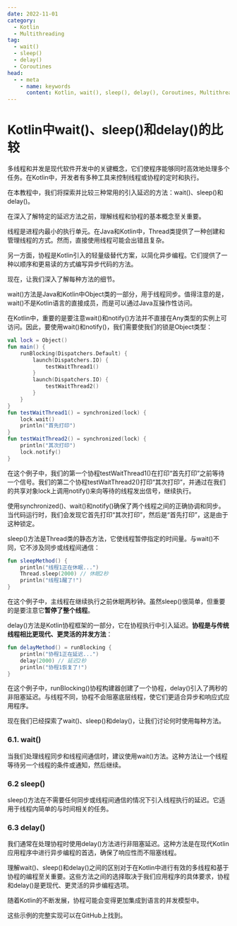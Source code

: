 ```yaml
---
date: 2022-11-01
category:
  - Kotlin
  - Multithreading
tag:
  - wait()
  - sleep()
  - delay()
  - Coroutines
head:
  - - meta
    - name: keywords
      content: Kotlin, wait(), sleep(), delay(), Coroutines, Multithreading
---
```

# Kotlin中wait()、sleep()和delay()的比较

多线程和并发是现代软件开发中的关键概念，它们使程序能够同时高效地处理多个任务。在Kotlin中，开发者有多种工具来控制线程或协程的定时和执行。

在本教程中，我们将探索并比较三种常用的引入延迟的方法：wait()、sleep()和delay()。

在深入了解特定的延迟方法之前，理解线程和协程的基本概念至关重要。

线程是进程内最小的执行单元。在Java和Kotlin中，Thread类提供了一种创建和管理线程的方式。然而，直接使用线程可能会出错且复杂。

另一方面，协程是Kotlin引入的轻量级替代方案，以简化异步编程。它们提供了一种以顺序和更易读的方式编写异步代码的方法。

现在，让我们深入了解每种方法的细节。

wait()方法是Java和Kotlin中Object类的一部分，用于线程同步。值得注意的是，wait()不是Kotlin语言的直接成员，而是可以通过Java互操作性访问。

在Kotlin中，重要的是要注意wait()和notify()方法并不直接在Any类型的实例上可访问。因此，要使用wait()和notify()，我们需要使我们的锁是Object类型：

```kotlin
val lock = Object()
fun main() {
    runBlocking(Dispatchers.Default) {
        launch(Dispatchers.IO) {
            testWaitThread1()
        }
        launch(Dispatchers.IO) {
            testWaitThread2()
        }
    }
}
fun testWaitThread1() = synchronized(lock) {
    lock.wait()
    println("首先打印")
}
fun testWaitThread2() = synchronized(lock) {
    println("其次打印")
    lock.notify()
}
```

在这个例子中，我们的第一个协程testWaitThread1()在打印“首先打印”之前等待一个信号。我们的第二个协程testWaitThread2()打印“其次打印”，并通过在我们的共享对象lock上调用notify()来向等待的线程发出信号，继续执行。

使用synchronized()、wait()和notify()确保了两个线程之间的正确协调和同步。当代码运行时，我们会发现它首先打印“其次打印”，然后是“首先打印”，这是由于这种锁定。

sleep()方法是Thread类的静态方法，它使线程暂停指定的时间量。与wait()不同，它不涉及同步或线程间通信：

```kotlin
fun sleepMethod() {
    println("线程1正在休眠...")
    Thread.sleep(2000) // 休眠2秒
    println("线程1醒了!")
}
```

在这个例子中，主线程在继续执行之前休眠两秒钟。虽然sleep()很简单，但重要的是要注意它**暂停了整个线程**。

delay()方法是Kotlin协程框架的一部分，它在协程执行中引入延迟。**协程是与传统线程相比更现代、更灵活的并发方法**：

```kotlin
fun delayMethod() = runBlocking {
    println("协程1正在延迟...")
    delay(2000) // 延迟2秒
    println("协程1恢复了!")
}
```

在这个例子中，runBlocking()协程构建器创建了一个协程，delay()引入了两秒的非阻塞延迟。与线程不同，协程不会阻塞底层线程，使它们更适合异步和响应式应用程序。

现在我们已经探索了wait()、sleep()和delay()，让我们讨论何时使用每种方法。

### 6.1. wait()
当我们处理线程同步和线程间通信时，建议使用wait()方法。这种方法让一个线程等待另一个线程的条件或通知，然后继续。

### 6.2 sleep()
sleep()方法在不需要任何同步或线程间通信的情况下引入线程执行的延迟。它适用于线程内简单的与时间相关的任务。

### 6.3 delay()
我们通常在处理协程时使用delay()方法进行非阻塞延迟。这种方法是在现代Kotlin应用程序中进行异步编程的首选，确保了响应性而不阻塞线程。

理解wait()、sleep()和delay()之间的区别对于在Kotlin中进行有效的多线程和基于协程的编程至关重要。这些方法之间的选择取决于我们应用程序的具体要求，协程和delay()是更现代、更灵活的异步编程选项。

随着Kotlin的不断发展，协程可能会变得更加集成到语言的并发模型中。

这些示例的完整实现可以在GitHub上找到。